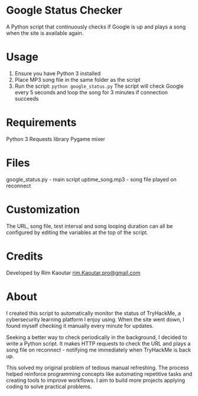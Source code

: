 # Google Status Checker
A Python script that continuously checks if Google is up and plays a song when the site is available again.

# Usage
1. Ensure you have Python 3 installed
2. Place MP3 song file in the same folder as the script
3. Run the script:
```python google_status.py```
The script will check Google every 5 seconds and loop the song for 3 minutes if connection succeeds

# Requirements
Python 3
Requests library
Pygame mixer

# Files
google_status.py - main script
uptime_song.mp3 - song file played on reconnect

# Customization
The URL, song file, test interval and song looping duration can all be configured by editing the variables at the top of the script.

# Credits
Developed by Rim Kaoutar <rim.Kaoutar.pro@gmail.com>

# About
I created this script to automatically monitor the status of TryHackMe, a cybersecurity learning platform I enjoy using. When the site went down, I found myself checking it manually every minute for updates.

Seeking a better way to check periodically in the background, I decided to write a Python script. It makes HTTP requests to check the URL and plays a song file on reconnect - notifying me immediately when TryHackMe is back up.

This solved my original problem of tedious manual refreshing. The process helped reinforce programming concepts like automating repetitive tasks and creating tools to improve workflows. I aim to build more projects applying coding to solve practical problems.